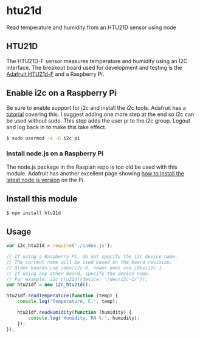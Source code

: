 # htu21d

Read temperature and humidity from an HTU21D sensor using node

## HTU21D

The HTU21D-F sensor measures temperature and humidity using an I2C interface.
The breakout board used for development and testing is the
[Adafruit HTU21d-F](http://www.adafruit.com/product/1899) and
a Raspberry Pi.

## Enable i2c on a Raspberry Pi

Be sure to enable support for i2c and install the i2c tools. Adafruit has a
[tutorial](https://learn.adafruit.com/adafruits-raspberry-pi-lesson-4-gpio-setup/configuring-i2c)
covering this. I suggest adding one more step at the end so i2c can be used
without sudo. This step adds the user pi to the i2c group. Logout and log
back in to make this take effect.
```bash
$ sudo usermod -a -G i2c pi
```

### Install node.js on a Raspberry Pi

The node.js package in the Raspian repo is too old be used with this module.
Adafruit has another excellent page showing
[how to install the latest node.js version](https://learn.adafruit.com/raspberry-pi-hosting-node-red/setting-up-node-dot-js)
on the Pi.

## Install this module

```bash
$ npm install htu21d
```

## Usage

````javascript
var i2c_htu21d = require('./index.js');

// If using a Raspberry Pi, do not specify the i2c device name.
// The correct name will be used based on the board revision.
// Older boards use /dev/i2c-0, newer ones use /dev/i2c-1.
// If using any other board, specify the device name.
// For example: i2c_htu21d({device: '/dev/i2c-1/'});
var htu21df = new i2c_htu21d();

htu21df.readTemperature(function (temp) {
    console.log('Temperature, C:', temp);

    htu21df.readHumidity(function (humidity) {
        console.log('Humidity, RH %:', humidity);
    });
});
````
